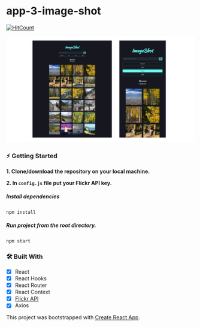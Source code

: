 # app-3-image-shot

[![HitCount](http://hits.dwyl.com/jstrzyzykowski/app-3-image-shot.svg)](http://hits.dwyl.com/jstrzyzykowski/app-3-image-shot)

![](/project-showcase.png)

### ⚡ Getting Started

**1. Clone/download the repository on your local machine.**

**2. In `config.js` file put your Flickr API key.**

##### Install dependencies

`npm install`

##### Run project from the root directory.

`npm start`

### 🛠 Built With

- [x] React
- [x] React Hooks
- [x] React Router 
- [x] React Context 
- [x] [Flickr API](https://www.flickr.com/services/api/)
- [x] Axios 

This project was bootstrapped with [Create React App](https://github.com/facebook/create-react-app).

